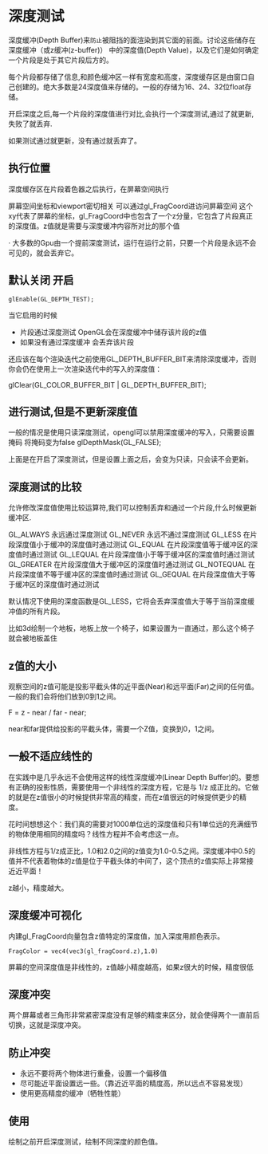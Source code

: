 # 深度测试

深度缓冲(Depth Buffer)来`防止`被阻挡的面渲染到其它面的前面。讨论这些储存在深度缓冲（或z缓冲(z-buffer)）
中的深度值(Depth Value)，以及它们是如何确定一个片段是处于其它片段后方的。

每个片段都存储了信息,和颜色缓冲区一样有宽度和高度，深度缓存区是由窗口自己创建的。绝大多数是24深度值来存储的。一般的存储为16、24、32位float存储。

开启深度之后,每一个片段的深度值进行对比,会执行一个深度测试,通过了就更新,失败了就丢弃.

如果测试通过就更新，没有通过就丢弃了。

## 执行位置

深度缓存区在片段着色器之后执行，在屏幕空间执行

屏幕空间坐标和viewport密切相关  可以通过gl_FragCoord进访问屏幕空间
这个xy代表了屏幕的坐标，gl_FragCoord中也包含了一个z分量，它包含了片段真正的深度值。z值就是需要与深度缓冲内容所对比的那个值


· 大多数的Gpu由一个提前深度测试，运行在运行之前，只要一个片段是永远不会可见的，就会丢弃它。

## 默认关闭 开启

```
glEnable(GL_DEPTH_TEST);
```
当它启用的时候
- 片段通过深度测试   OpenGL会在深度缓冲中储存该片段的z值
- 如果没有通过深度缓冲 会丢弃该片段

还应该在每个渲染迭代之前使用GL_DEPTH_BUFFER_BIT来清除深度缓冲，否则你会仍在使用上一次渲染迭代中的写入的深度值：

glClear(GL_COLOR_BUFFER_BIT | GL_DEPTH_BUFFER_BIT);

## 进行测试,但是不更新深度值

一般的情况是使用只读深度测试，opengl可以禁用深度缓冲的写入，只需要设置掩码
将掩码变为false
glDepthMask(GL_FALSE);

上面是在开启了深度测试，但是设置上面之后，会变为只读，只会读不会更新。

## 深度测试的比较

允许修改深度值使用比较运算符,我们可以控制丢弃和通过一个片段,什么时候更新缓冲区.

GL_ALWAYS	永远通过深度测试
GL_NEVER	永远不通过深度测试
GL_LESS	    在片段深度值小于缓冲的深度值时通过测试
GL_EQUAL	在片段深度值等于缓冲区的深度值时通过测试
GL_LEQUAL	在片段深度值小于等于缓冲区的深度值时通过测试
GL_GREATER	在片段深度值大于缓冲区的深度值时通过测试
GL_NOTEQUAL	在片段深度值不等于缓冲区的深度值时通过测试
GL_GEQUAL	在片段深度值大于等于缓冲区的深度值时通过测试

默认情况下使用的深度函数是GL_LESS，它将会丢弃深度值大于等于当前深度缓冲值的所有片段。

比如3d绘制一个地板，地板上放一个椅子，如果设置为一直通过，那么这个椅子就会被地板盖住

## z值的大小

观察空间的z值可能是投影平截头体的近平面(Near)和远平面(Far)之间的任何值。一般的我们会将他们放到0到1之间。

F = z - near / far - near;

near和far提供给投影的平截头体，需要一个Z值，变换到0，1之间。

## 一般不适应线性的

在实践中是几乎永远不会使用这样的线性深度缓冲(Linear Depth Buffer)的。要想有正确的投影性质，需要使用一个非线性的深度方程，它是与 1/z 成正比的。它做的就是在z值很小的时候提供非常高的精度，而在z值很远的时候提供更少的精度。

花时间想想这个：我们真的需要对1000单位远的深度值和只有1单位远的充满细节的物体使用相同的精度吗？线性方程并不会考虑这一点。

非线性方程与1/z成正比，1.0和2.0之间的z值变为1.0-0.5之间。深度缓冲中0.5的值并不代表着物体的z值是位于平截头体的中间了，这个顶点的z值实际上非常接近近平面！

z越小，精度越大。

## 深度缓冲可视化

内建gl_FragCoord向量包含z值特定的深度值，加入深度用颜色表示。

```
FragColor = vec4(vec3(gl_fragCoord.z),1.0)
```

屏幕的空间深度值是非线性的，z值越小精度越高，如果z很大的时候，精度很低


## 深度冲突

两个屏幕或者三角形非常紧密深度没有足够的精度来区分，就会使得两个一直前后切换，这就是深度冲突。

## 防止冲突


- 永远不要将两个物体进行重叠，设置一个偏移值
- 尽可能近平面设置远一些。（靠近近平面的精度高，所以远点不容易发现）
- 使用更高精度的缓冲（牺牲性能）


## 使用

绘制之前开启深度测试，绘制不同深度的颜色值。

